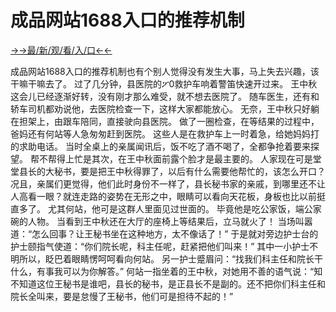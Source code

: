 # 成品网站1688入口的推荐机制

<a href="https://hyp.senfoop.com?https://github.com">→→最/新/观/看/入/口←←</a>


成品网站1688入口的推荐机制也有个别人觉得没有发生大事，马上失去兴趣，该干嘛干嘛去了。
过了几分钟，县医院的ፖ0救护车响着警笛快速开过来。
王中秋这会儿已经逐渐好转，没有刚才那么难受，就不想去医院了。
随车医生，还有和轿车司机都劝说他，去医院检查一下，这样大家都能放心。
无奈，王中秋只好躺在担架上，由跟车陪同，直接驶向县医院。
做了一圈检查，在等结果的过程中，爸妈还有何站等人急匆匆赶到医院。
这些人是在救护车上一时着急，给她妈妈打的求助电话。
当时全桌上的亲属闻讯后，饭不吃了酒不喝了，全都争抢着要来探望。
帮不帮得上忙是其次，在王中秋面前露个脸才是最主要的。
人家现在可是堂堂县长的大秘书，要是把王中秋得罪了，以后有什么需要他帮忙的，该怎么开口？
况且，亲属们更觉得，他们此时身份不一样了，县长秘书家的亲戚，到哪里还不让人高看一眼？就连走路的姿势在无形之中，眼睛可以看向天花板，身板也比以前挺直多了。
尤其何站，他可是这群人里面见过世面的。
毕竟他是吃公家饭，端公家碗的人物。
当看到王中秋还在大厅的座椅上等结果后，立马就火了！
当场叫嚣道：“怎么回事？让王秘书坐在这种地方，太不像话了！”
于是就对旁边护士台的护士颐指气使道：“你们院长呢，科主任呢，赶紧把他们叫来！”
其中一小护士不明所以，眨巴着眼睛愣呵呵看向何站。
另一护士蹙眉问：“找我们科主任和院长干什么，有事我可以为你解答。”
何站一指坐着的王中秋，对她用不善的语气说：“知不知道这位王秘书是谁吧，县长的秘书，是正县长不是副的。还不把你们科主任和院长全叫来，要是怠慢了王秘书，他们可是担待不起的！”
